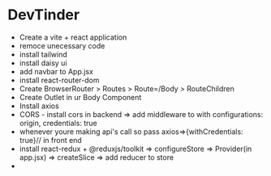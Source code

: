 # DevTinder 

- Create a vite + react application
- remoce unecessary code 
- install tailwind
- install daisy ui
- add navbar to App.jsx
- install react-router-dom
- Create BrowserRouter > Routes > Route=/Body > RouteChildren
- Create Outlet in ur Body Component
- Install axios
- CORS - install cors in backend => add middleware to with configurations: origin, credentials: true 
- whenever youre making api's call so pass axios=>{withCredentials: true}// in front end
- install react-redux + @reduxjs/toolkit => configureStore => Provider(in app.jsx) => createSlice => add reducer to store
- 
